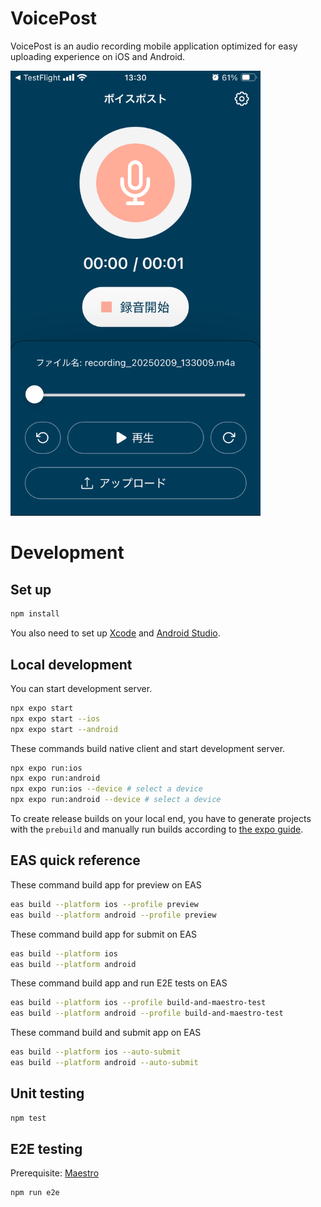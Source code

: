 # VoicePost

VoicePost is an audio recording mobile application optimized for easy uploading experience on iOS and Android.

<img alt="A screenshot of Voice Post app" src=".github/images/screenshot.png" width="400" />

# Development

## Set up

```bash
npm install
```

You also need to set up [Xcode](https://docs.expo.dev/workflow/ios-simulator/) and [Android Studio](https://docs.expo.dev/workflow/android-studio-emulator/).

## Local development

You can start development server.

```bash
npx expo start
npx expo start --ios
npx expo start --android
```

These commands build native client and start development server.

```bash
npx expo run:ios
npx expo run:android
npx expo run:ios --device # select a device
npx expo run:android --device # select a device
```

To create release builds on your local end, you have to generate projects with the `prebuild` and manually run builds according to [the expo guide](https://docs.expo.dev/guides/local-app-production/).

## EAS quick reference

These command build app for preview on EAS

```bash
eas build --platform ios --profile preview
eas build --platform android --profile preview
```

These command build app for submit on EAS

```bash
eas build --platform ios
eas build --platform android
```

These command build app and run E2E tests on EAS

```bash
eas build --platform ios --profile build-and-maestro-test
eas build --platform android --profile build-and-maestro-test
```

These command build and submit app on EAS

```bash
eas build --platform ios --auto-submit
eas build --platform android --auto-submit
```

## Unit testing

```bash
npm test
```

## E2E testing

Prerequisite: [Maestro](https://maestro.mobile.dev/)

```bash
npm run e2e
```
